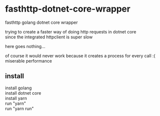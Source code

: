 # fasthttp-dotnet-core-wrapper
fasthttp golang dotnet core wrapper

trying to create a faster way of doing http requests in dotnet core \
since the integrated httpclient is super slow

here goes nothing...

of course it would never work because it creates a process for every call :( \
    miserable performance

## install
install golang  \
install dotnet core \
install yarn \
run "yarn" \
run "yarn run" 



